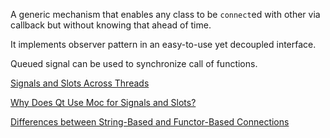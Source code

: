 A generic mechanism that enables any class to be `connect`ed with other via callback but without knowing that ahead of time.

It implements observer pattern in an easy-to-use yet decoupled interface.

Queued signal can be used to synchronize call of functions.

[Signals and Slots Across Threads](https://doc.qt.io/qt-5/threads-qobject.html#signals-and-slots-across-threads)

[Why Does Qt Use Moc for Signals and Slots?](https://doc.qt.io/qt-5/why-moc.html)

[Differences between String-Based and Functor-Based Connections](https://doc.qt.io/qt-5/signalsandslots-syntaxes.html)
